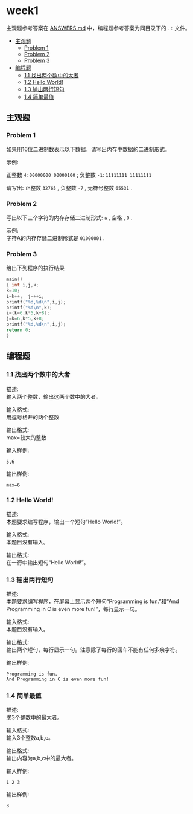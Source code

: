 # week1
主观题参考答案在 [ANSWERS.md](ANSWERS.md) 中，编程题参考答案为同目录下的 `.c` 文件。

<!-- TOC -->

- [主观题](#主观题)
  - [Problem 1](#problem-1)
  - [Problem 2](#problem-2)
  - [Problem 3](#problem-3)
- [编程题](#编程题)
  - [1.1 找出两个数中的大者](#11-找出两个数中的大者)
  - [1.2 Hello World!](#12-hello-world)
  - [1.3 输出两行短句](#13-输出两行短句)
  - [1.4 简单最值](#14-简单最值)

<!-- /TOC -->

## 主观题

### Problem 1
如果用16位二进制数表示以下数据，请写出内存中数据的二进制形式。

示例:

正整数 `4`:  `00000000 00000100` ; 负整数 `-1`:  `11111111 11111111`

请写出: 正整数 `32765` , 负整数 `-7` , 无符号整数 `65531` .

### Problem 2
写出以下三个字符的内存存储二进制形式: `a` , 空格 , `8` .

示例:  
字符A的内存存储二进制形式是 `01000001` .

### Problem 3
给出下列程序的执行结果  
```C++
main()
{ int i,j,k;
k=10;
i=k++;  j=++i;
printf("%d,%d\n",i,j);
printf("%d\n",k);
i=(k=6,k*5,k+8);
j=k=6,k*5,k+8;
printf("%d,%d\n",i,j);
return 0;
}
```

## 编程题

### 1.1 找出两个数中的大者
描述:  
输入两个整数，输出这两个数中的大者。

输入格式:  
用逗号格开的两个整数

输出格式:  
max=较大的整数

输入样例:
```
5,6
```
输出样例:
```
max=6
```

### 1.2 Hello World!
描述:  
本题要求编写程序，输出一个短句“Hello World!”。

输入格式:  
本题目没有输入。

输出格式:  
在一行中输出短句“Hello World!”。  

### 1.3 输出两行短句
描述:  
本题要求编写程序，在屏幕上显示两个短句“Programming is fun.”和“And Programming in C is even more fun!”，每行显示一句。

输入格式:  
本题目没有输入。

输出格式:  
输出两个短句，每行显示一句。注意除了每行的回车不能有任何多余字符。

输出样例:
```
Programming is fun.
And Programming in C is even more fun!
```

### 1.4 简单最值
描述:  
求3个整数中的最大者。

输入格式:  
输入3个整数a,b,c。

输出格式:  
输出内容为a,b,c中的最大者。

输入样例:
```
1 2 3
```
输出样例:
```
3
```